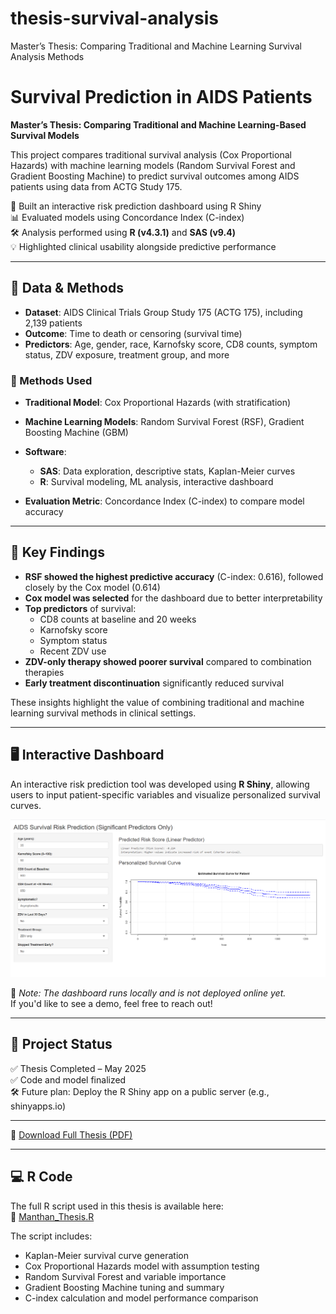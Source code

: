 # thesis-survival-analysis
Master’s Thesis: Comparing Traditional and Machine Learning Survival Analysis Methods

# Survival Prediction in AIDS Patients

**Master’s Thesis: Comparing Traditional and Machine Learning-Based Survival Models**

This project compares traditional survival analysis (Cox Proportional Hazards) with machine learning models (Random Survival Forest and Gradient Boosting Machine) to predict survival outcomes among AIDS patients using data from ACTG Study 175.

🧪 Built an interactive risk prediction dashboard using R Shiny  
📊 Evaluated models using Concordance Index (C-index)  
🛠️ Analysis performed using **R (v4.3.1)** and **SAS (v9.4)**  
💡 Highlighted clinical usability alongside predictive performance

---

## 📂 Data & Methods

- **Dataset**: AIDS Clinical Trials Group Study 175 (ACTG 175), including 2,139 patients
- **Outcome**: Time to death or censoring (survival time)
- **Predictors**: Age, gender, race, Karnofsky score, CD8 counts, symptom status, ZDV exposure, treatment group, and more

### 🧮 Methods Used
- **Traditional Model**: Cox Proportional Hazards (with stratification)
- **Machine Learning Models**: Random Survival Forest (RSF), Gradient Boosting Machine (GBM)
- **Software**:  
  - **SAS**: Data exploration, descriptive stats, Kaplan-Meier curves  
  - **R**: Survival modeling, ML analysis, interactive dashboard

- **Evaluation Metric**: Concordance Index (C-index) to compare model accuracy

---

## 🧠 Key Findings

- **RSF showed the highest predictive accuracy** (C-index: 0.616), followed closely by the Cox model (0.614)
- **Cox model was selected** for the dashboard due to better interpretability
- **Top predictors** of survival:
  - CD8 counts at baseline and 20 weeks
  - Karnofsky score
  - Symptom status
  - Recent ZDV use
- **ZDV-only therapy showed poorer survival** compared to combination therapies
- **Early treatment discontinuation** significantly reduced survival

These insights highlight the value of combining traditional and machine learning survival methods in clinical settings.

---

## 🖥️ Interactive Dashboard

An interactive risk prediction tool was developed using **R Shiny**, allowing users to input patient-specific variables and visualize personalized survival curves.
<p align="center">
  <img src="https://github.com/ManthanMaheshMehta/thesis-survival-analysis/blob/main/RShinyApp.SurvivalCurvesAndPredictions.png?raw=true" width="700">
</p>

📌 *Note: The dashboard runs locally and is not deployed online yet.*  
If you'd like to see a demo, feel free to reach out!

---

## 🚧 Project Status

✅ Thesis Completed – May 2025  
✅ Code and model finalized  
🛠️ Future plan: Deploy the R Shiny app on a public server (e.g., shinyapps.io)

---

📄 [Download Full Thesis (PDF)](https://github.com/ManthanMaheshMehta/thesis-survival-analysis/blob/main/Manthan%20Mehta%20Updated%20thesis.pdf)

---

## 💻 R Code

The full R script used in this thesis is available here:  
📄 [Manthan_Thesis.R](Manthan_Thesis.R)

The script includes:
- Kaplan-Meier survival curve generation
- Cox Proportional Hazards model with assumption testing
- Random Survival Forest and variable importance
- Gradient Boosting Machine tuning and summary
- C-index calculation and model performance comparison

